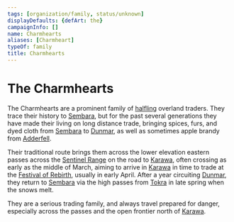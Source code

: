 ```yaml
---
tags: [organization/family, status/unknown]
displayDefaults: {defArt: the}
campaignInfo: []
name: Charmhearts
aliases: [Charmheart]
typeOf: family
title: Charmhearts
---
```

# The Charmhearts

The Charmhearts are a prominent family of [halfling](<../../species/children-of-the-embodied-gods/halflings/halflings.md>) overland traders. They trace their history to [Sembara](<../../gazetteer/greater-sembara/sembara/sembara.md>), but for the past several generations they have made their living on long distance trade, bringing spices, furs, and dyed cloth from [Sembara](<../../gazetteer/greater-sembara/sembara/sembara.md>) to [Dunmar](<../../gazetteer/greater-dunmar/realms/dunmar/dunmar.md>), as well as sometimes apple brandy from [Adderfell](<../../gazetteer/greater-sembara/addermarch/adderfell.md>). 

Their traditional route brings them across the lower elevation eastern passes across the [Sentinel Range](<../../gazetteer/sentinel-range/sentinel-range.md>) on the road to [Karawa](<../../gazetteer/greater-dunmar/realms/dunmar/eastern-dunmar/karawa.md>), often crossing as early as the middle of March, aiming to arrive in [Karawa](<../../gazetteer/greater-dunmar/realms/dunmar/eastern-dunmar/karawa.md>) in time to trade at the [Festival of Rebirth](<../../time/holidays-and-festivals/dunmari-festivals/festival-of-rebirth.md>), usually in early April. After a year circuiting [Dunmar](<../../gazetteer/greater-dunmar/realms/dunmar/dunmar.md>), they return to [Sembara](<../../gazetteer/greater-sembara/sembara/sembara.md>) via the high passes from [Tokra](<../../gazetteer/greater-dunmar/realms/dunmar/central-dunmar/tokra/tokra.md>) in late spring when the snows melt. 

They are a serious trading family, and always travel prepared for danger, especially across the passes and the open frontier north of [Karawa](<../../gazetteer/greater-dunmar/realms/dunmar/eastern-dunmar/karawa.md>). 




